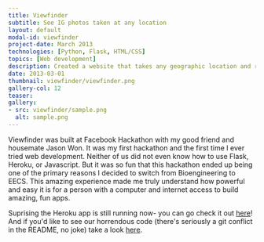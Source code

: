 ```yaml
---
title: Viewfinder
subtitle: See IG photos taken at any location 
layout: default
modal-id: viewfinder
project-date: March 2013
technologies: [Python, Flask, HTML/CSS]
topics: [Web development]
description: Created a website that takes any geographic location and returns the Instagram photos taken at that location in real-time.
date: 2013-03-01
thumbnail: viewfinder/viewfinder.png
gallery-col: 12
teaser:
gallery:
- src: viewfinder/sample.png
  alt: sample.png
---
```


Viewfinder was built at Facebook Hackathon with my good friend and housemate Jason Won. It was my first hackathon and the first time I ever tried web development. Neither of us did not even know how to use Flask, Heroku, or Javascript. But it was so fun that this hackathon ended up being one of the primary reasons I decided to switch from Bioengineering to EECS. This amazing experience made me truly understand how powerful and easy it is for a person with a computer and internet access to build amazing, fun apps.

Suprising the Heroku app is still running now- you can go check it out <a href="http://viewfinder.herokuapp.com/">here</a>! And if you'd like to see our horrendous code (there's seriously a git conflict in the README, no joke) take a look <a href="https://github.com/jjwon/Viewfinder">here</a>. 

